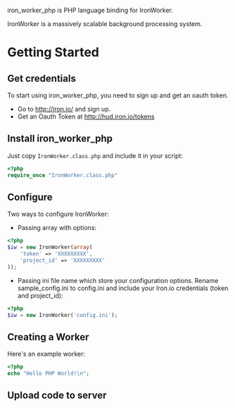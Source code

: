 iron_worker_php is PHP language binding for IronWorker.

IronWorker is a massively scalable background processing system.

# Getting Started


## Get credentials
To start using iron_worker_php, you need to sign up and get an oauth token.
* Go to http://iron.io/ and sign up.
* Get an Oauth Token at http://hud.iron.io/tokens
## Install iron_worker_php
Just copy ```IronWorker.class.php``` and include it in your script:

```php
<?php
require_once "IronWorker.class.php"
```
## Configure
Two ways to configure IronWorker:

* Passing array with options:

```php
<?php
$iw = new IronWorker(array(
    'token' => 'XXXXXXXXX',
    'project_id' => 'XXXXXXXXX'
));
```
* Passing ini file name which store your configuration options. Rename sample_config.ini to config.ini and include your Iron.io credentials (token and project_id):

```php
<?php
$iw = new IronWorker('config.ini');
```

## Creating a Worker

Here's an example worker:

```php
<?php
echo "Hello PHP World!\n";
```
## Upload code to server


 